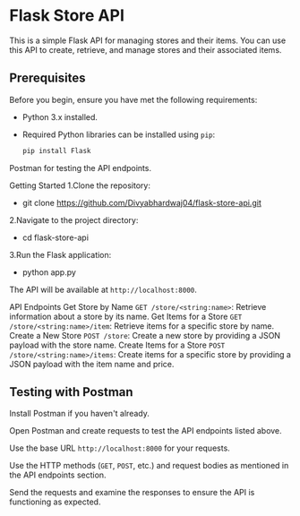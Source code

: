 # Flask Store API

This is a simple Flask API for managing stores and their items. You can use this API to create, retrieve, and manage stores and their associated items.

## Prerequisites

Before you begin, ensure you have met the following requirements:

- Python 3.x installed.
- Required Python libraries can be installed using `pip`:

  ```bash
  pip install Flask

Postman for testing the API endpoints.

Getting Started
1.Clone the repository:
- git clone https://github.com/Divyabhardwaj04/flask-store-api.git

2.Navigate to the project directory:
- cd flask-store-api

3.Run the Flask application:
- python app.py

The API will be available at `http://localhost:8000`.

API Endpoints
Get Store by Name
`GET /store/<string:name>`: Retrieve information about a store by its name.
Get Items for a Store
`GET /store/<string:name>/item`: Retrieve items for a specific store by name.
Create a New Store
`POST /store`: Create a new store by providing a JSON payload with the store name.
Create Items for a Store
`POST /store/<string:name>/items`: Create items for a specific store by providing a JSON payload with the item name and price.

## Testing with Postman
Install Postman if you haven't already.

Open Postman and create requests to test the API endpoints listed above.

Use the base URL `http://localhost:8000` for your requests.

Use the HTTP methods (`GET`, `POST`, etc.) and request bodies as mentioned in the API endpoints section.

Send the requests and examine the responses to ensure the API is functioning as expected.
